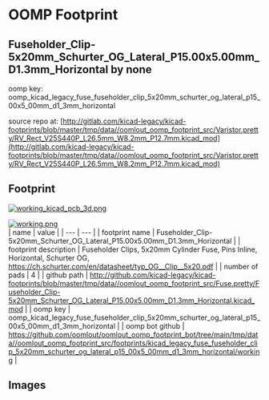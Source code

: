 # OOMP Footprint  
## Fuseholder_Clip-5x20mm_Schurter_OG_Lateral_P15.00x5.00mm_D1.3mm_Horizontal  by none  
  
oomp key: oomp_kicad_legacy_fuse_fuseholder_clip_5x20mm_schurter_og_lateral_p15_00x5_00mm_d1_3mm_horizontal  
  
source repo at: [http://gitlab.com/kicad-legacy/kicad-footprints/blob/master/tmp/data//oomlout_oomp_footprint_src/Varistor.pretty/RV_Rect_V25S440P_L26.5mm_W8.2mm_P12.7mm.kicad_mod](http://gitlab.com/kicad-legacy/kicad-footprints/blob/master/tmp/data//oomlout_oomp_footprint_src/Varistor.pretty/RV_Rect_V25S440P_L26.5mm_W8.2mm_P12.7mm.kicad_mod)  
## Footprint  
  
[![working_kicad_pcb_3d.png](working_kicad_pcb_3d_600.png)](working_kicad_pcb_3d.png)  
  
[![working.png](working_600.png)](working.png)  
| name | value | 
| --- | --- | 
| footprint name | Fuseholder_Clip-5x20mm_Schurter_OG_Lateral_P15.00x5.00mm_D1.3mm_Horizontal | 
| footprint description | Fuseholder Clips, 5x20mm Cylinder Fuse, Pins Inline, Horizontal, Schurter OG, https://ch.schurter.com/en/datasheet/typ_OG__Clip__5x20.pdf | 
| number of pads | 4 | 
| github path | http://github.com/kicad-legacy/kicad-footprints/blob/master/tmp/data//oomlout_oomp_footprint_src/Fuse.pretty/Fuseholder_Clip-5x20mm_Schurter_OG_Lateral_P15.00x5.00mm_D1.3mm_Horizontal.kicad_mod | 
| oomp key | oomp_kicad_legacy_fuse_fuseholder_clip_5x20mm_schurter_og_lateral_p15_00x5_00mm_d1_3mm_horizontal | 
| oomp bot github | https://github.com/oomlout/oomlout_oomp_footprint_bot/tree/main/tmp/data//oomlout_oomp_footprint_src/footprints/kicad_legacy_fuse_fuseholder_clip_5x20mm_schurter_og_lateral_p15_00x5_00mm_d1_3mm_horizontal/working | 
## Images  
